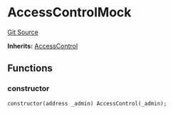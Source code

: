 # AccessControlMock
[Git Source](https://github.com/unioncredit/union-referral/blob/9b7aa18150da0b45f31e8d5f9fe2f6615f17c4a9/src/mocks/AccessControlMock.sol)

**Inherits:**
[AccessControl](/src/AccessControl.sol/abstract.AccessControl.md)


## Functions
### constructor


```solidity
constructor(address _admin) AccessControl(_admin);
```


